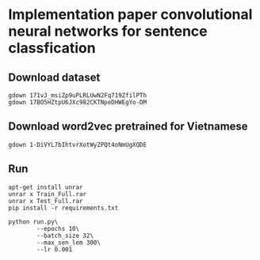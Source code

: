 # Implementation paper convolutional neural networks for sentence classfication

## Download dataset

```
gdown 171vJ_msiZp9uPLRLUwN2Fq719ZfilPTh
gdown 17BO5HZtpU6JXc982CKTNpeDHWEgYo-DM
```

## Download word2vec pretrained for Vietnamese
```
gdown 1-DiVYL7bIhtvrXotWyZPQt4oNmUgXQDE
```
## Run

```
apt-get install unrar
unrar x Train_Full.rar
unrar x Test_Full.rar
pip install -r requirements.txt

python run.py\
        --epochs 10\
        --batch_size 32\
        --max_sen_lem 300\
        --lr 0.001

```

